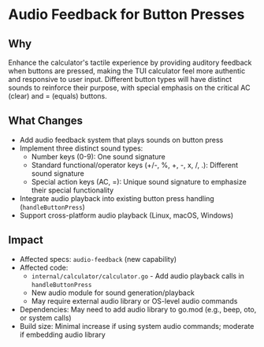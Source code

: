 # Audio Feedback for Button Presses

## Why
Enhance the calculator's tactile experience by providing auditory feedback when buttons are pressed, making the TUI calculator feel more authentic and responsive to user input. Different button types will have distinct sounds to reinforce their purpose, with special emphasis on the critical AC (clear) and = (equals) buttons.

## What Changes
- Add audio feedback system that plays sounds on button press
- Implement three distinct sound types:
  - Number keys (0-9): One sound signature
  - Standard functional/operator keys (+/-, %, +, -, x, /, .): Different sound signature
  - Special action keys (AC, =): Unique sound signature to emphasize their special functionality
- Integrate audio playback into existing button press handling (`handleButtonPress`)
- Support cross-platform audio playback (Linux, macOS, Windows)

## Impact
- Affected specs: `audio-feedback` (new capability)
- Affected code:
  - `internal/calculator/calculator.go` - Add audio playback calls in `handleButtonPress`
  - New audio module for sound generation/playback
  - May require external audio library or OS-level audio commands
- Dependencies: May need to add audio library to go.mod (e.g., beep, oto, or system calls)
- Build size: Minimal increase if using system audio commands; moderate if embedding audio library
